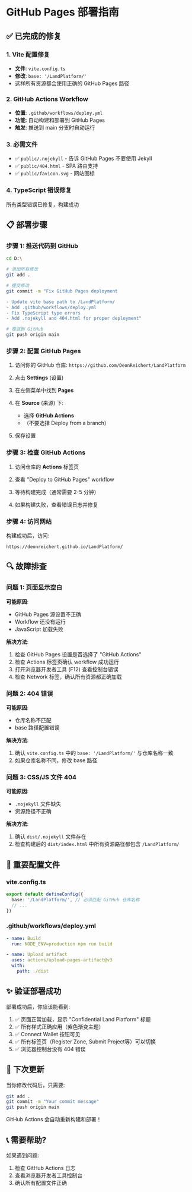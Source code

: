 # GitHub Pages 部署指南

## ✅ 已完成的修复

### 1. Vite 配置修复
- **文件**: `vite.config.ts`
- **修改**: `base: '/LandPlatform/'`
- 这样所有资源都会使用正确的 GitHub Pages 路径

### 2. GitHub Actions Workflow
- **位置**: `.github/workflows/deploy.yml`
- **功能**: 自动构建和部署到 GitHub Pages
- **触发**: 推送到 main 分支时自动运行

### 3. 必需文件
- ✅ `public/.nojekyll` - 告诉 GitHub Pages 不要使用 Jekyll
- ✅ `public/404.html` - SPA 路由支持
- ✅ `public/favicon.svg` - 网站图标

### 4. TypeScript 错误修复
所有类型错误已修复，构建成功

## 📋 部署步骤

### 步骤 1: 推送代码到 GitHub

```bash
cd D:\

# 添加所有修改
git add .

# 提交修改
git commit -m "Fix GitHub Pages deployment

- Update vite base path to /LandPlatform/
- Add .github/workflows/deploy.yml
- Fix TypeScript type errors
- Add .nojekyll and 404.html for proper deployment"

# 推送到 GitHub
git push origin main
```

### 步骤 2: 配置 GitHub Pages

1. 访问你的 GitHub 仓库: `https://github.com/DeonReichert/LandPlatform`

2. 点击 **Settings** (设置)

3. 在左侧菜单中找到 **Pages**

4. 在 **Source** (来源) 下:
   - 选择 **GitHub Actions**
   - （不要选择 Deploy from a branch）

5. 保存设置

### 步骤 3: 检查 GitHub Actions

1. 访问仓库的 **Actions** 标签页

2. 查看 "Deploy to GitHub Pages" workflow

3. 等待构建完成（通常需要 2-5 分钟）

4. 如果构建失败，查看错误日志并修复

### 步骤 4: 访问网站

构建成功后，访问:
```
https://deonreichert.github.io/LandPlatform/
```

## 🔍 故障排查

### 问题 1: 页面显示空白

**可能原因**:
- GitHub Pages 源设置不正确
- Workflow 还没有运行
- JavaScript 加载失败

**解决方法**:
1. 检查 GitHub Pages 设置是否选择了 "GitHub Actions"
2. 检查 Actions 标签页确认 workflow 成功运行
3. 打开浏览器开发者工具 (F12) 查看控制台错误
4. 检查 Network 标签，确认所有资源都正确加载

### 问题 2: 404 错误

**可能原因**:
- 仓库名称不匹配
- base 路径配置错误

**解决方法**:
1. 确认 `vite.config.ts` 中的 `base: '/LandPlatform/'` 与仓库名称一致
2. 如果仓库名称不同，修改 base 路径

### 问题 3: CSS/JS 文件 404

**可能原因**:
- `.nojekyll` 文件缺失
- 资源路径不正确

**解决方法**:
1. 确认 `dist/.nojekyll` 文件存在
2. 检查构建后的 `dist/index.html` 中所有资源路径都包含 `/LandPlatform/`

## 📝 重要配置文件

### vite.config.ts
```typescript
export default defineConfig({
  base: '/LandPlatform/', // 必须匹配 GitHub 仓库名称
  // ...
})
```

### .github/workflows/deploy.yml
```yaml
- name: Build
  run: NODE_ENV=production npm run build

- name: Upload artifact
  uses: actions/upload-pages-artifact@v3
  with:
    path: ./dist
```

## ✨ 验证部署成功

部署成功后，你应该能看到:
1. ✅ 页面正常加载，显示 "Confidential Land Platform" 标题
2. ✅ 所有样式正确应用（紫色渐变主题）
3. ✅ Connect Wallet 按钮可见
4. ✅ 所有标签页（Register Zone, Submit Project等）可以切换
5. ✅ 浏览器控制台没有 404 错误

## 🚀 下次更新

当你修改代码后，只需要:
```bash
git add .
git commit -m "Your commit message"
git push origin main
```

GitHub Actions 会自动重新构建和部署！

## 📞 需要帮助?

如果遇到问题:
1. 检查 GitHub Actions 日志
2. 查看浏览器开发者工具控制台
3. 确认所有配置文件正确
